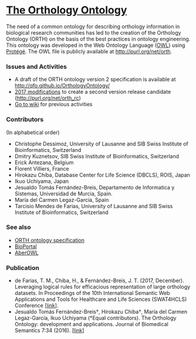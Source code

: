 # [The Orthology Ontology](http://qfo.github.io/OrthologyOntology/)
The need of a common ontology for describing orthology information in biological research communities has led to the creation of the Orthology Ontology (ORTH) on the basis of the best practices in ontology engineering. This ontology was developed in the Web Ontology Language ([OWL](http://www.w3.org/TR/owl2-overview/)) using [Protégé](http://protege.stanford.edu). 
The OWL file is publicly available at http://purl.org/net/orth.

### Issues and Activities
* A draft of the ORTH ontology version 2 specification is available at http://qfo.github.io/OrthologyOntology/ 
* [2017 modifications](https://docs.google.com/spreadsheets/d/1z2e1SVAAmkzn439dWdluukOEZilTl-ZTZcdGbnGyRAA/edit?ts=59b7776a#gid=0) to create a second version release candidate (http://purl.org/net/orth_rc)
* [Go to wiki](https://github.com/qfo/OrthologyOntology/wiki/Orthology-Ontology-wiki) for previous activities

### Contributors
(In alphabetical order)
* Christophe Dessimoz, University of Lausanne and SIB Swiss Institute of Bioinformatics, Switzerland
* Dmitry Kuznetsov, SIB Swiss Institute of Bioinformatics, Switzerland
* Erick Antezana, Belgium
* Florent Villiers, France
* Hirokazu Chiba, Database Center for Life Science (DBCLS), ROIS, Japan
* Ikuo Uchiyama, Japan
* Jesualdo Tomás Fernández-Breis, Departamento de Informatica y Sistemas, Universidad de Murcia, Spain.
* María del Carmen Legaz-García, Spain
* Tarcisio Mendes de Farias, University of Lausanne and SIB Swiss Institute of Bioinformatics, Switzerland

### See also
* [ORTH ontology specification](http://qfo.github.io/OrthologyOntology/)
* [BioPortal](http://bioportal.bioontology.org/ontologies/ORTH)
* [AberOWL](http://aber-owl.net/ontology/ORTH)

### Publication
* de Farias, T. M., Chiba, H., & Fernández-Breis, J. T. (2017, December). Leveraging logical rules for efficacious representation of large orthology datasets. In Proceedings of the 10th International Semantic Web Applications and Tools for Healthcare and Life Sciences (SWAT4HCLS) Conference [[link](http://ceur-ws.org/Vol-2042/paper36.pdf)].
* Jesualdo Tomás Fernández-Breis†, Hirokazu Chiba†, María del Carmen Legaz-García, Ikuo Uchiyama (†Equal contributors). The Orthology Ontology: development and applications. Journal of Biomedical Semantics 7:34 (2016). [[link](http://www.jbiomedsem.com/content/7/1/34)]
